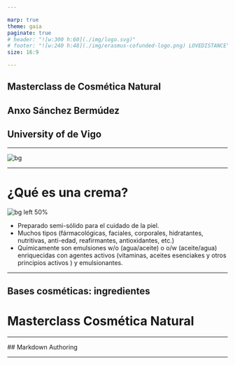 ```yaml
---

marp: true
theme: gaia
paginate: true
# header: "![w:300 h:60](./img/logo.svg)"
# footer: "![w:240 h:48](./img/erasmus-cofunded-logo.png) LOVEDISTANCE"
size: 16:9

---
```


<!-- _paginate: false -->
<!-- _class: lead -->

##  <!-- fit -->  Masterclass de Cosmética Natural
## Anxo Sánchez Bermúdez
## University of de Vigo

---

![bg](https://upload.wikimedia.org/wikipedia/commons/thumb/f/f7/Cream_in_round_container.jpg/640px-Cream_in_round_container.jpg)
<!-- _paginate: false -->
<!-- _class: lead -->

---

# ¿Qué es una crema?

![bg left 50%](https://upload.wikimedia.org/wikipedia/commons/thumb/7/77/Simple_emulsion.svg/640px-Simple_emulsion.svg.png)

<!-- fit -->

- Preparado semi-sólido para el cuidado de la piel.
- Muchos tipos (fármacológicas, faciales, corporales, hidratantes, nutritivas, anti-edad, reafirmantes, antioxidantes, etc.)
- Químicamente son emulsiones w/o (agua/aceite) o o/w (aceite/agua) enriquecidas con agentes activos (vitaminas, aceites esenciakes y otros principios activos ) y emulsionantes.

---

## Bases cosméticas: ingredientes


# Masterclass Cosmética Natural

---

<!-- class: invert -->

<!-- fit -->## Markdown Authoring

---


